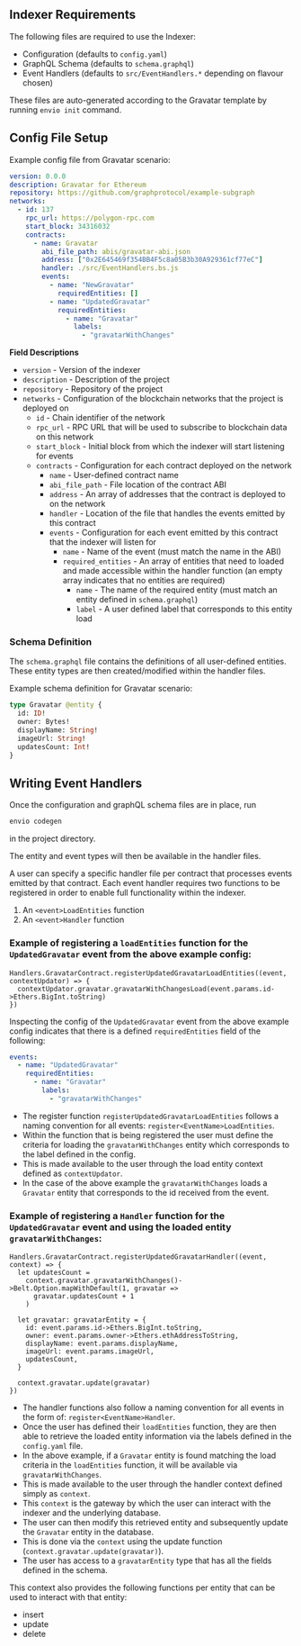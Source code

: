 ## Indexer Requirements

The following files are required to use the Indexer:

- Configuration (defaults to `config.yaml`)
- GraphQL Schema (defaults to `schema.graphql`)
- Event Handlers (defaults to `src/EventHandlers.*` depending on flavour chosen) 

These files are auto-generated according to the Gravatar template by running `envio init` command.

## Config File Setup

Example config file from Gravatar scenario:

```yaml
version: 0.0.0
description: Gravatar for Ethereum
repository: https://github.com/graphprotocol/example-subgraph
networks:
  - id: 137
    rpc_url: https://polygon-rpc.com
    start_block: 34316032
    contracts:
      - name: Gravatar
        abi_file_path: abis/gravatar-abi.json
        address: ["0x2E645469f354BB4F5c8a05B3b30A929361cf77eC"]
        handler: ./src/EventHandlers.bs.js
        events:
          - name: "NewGravatar"
            requiredEntities: []
          - name: "UpdatedGravatar"
            requiredEntities:
              - name: "Gravatar"
                labels:
                  - "gravatarWithChanges"
```

**Field Descriptions**

- `version` - Version of the indexer
- `description` - Description of the project
- `repository` - Repository of the project
- `networks` - Configuration of the blockchain networks that the project is deployed on
  - `id` - Chain identifier of the network
  - `rpc_url` - RPC URL that will be used to subscribe to blockchain data on this network
  - `start_block` - Initial block from which the indexer will start listening for events
  - `contracts` - Configuration for each contract deployed on the network
    - `name` - User-defined contract name
    - `abi_file_path` - File location of the contract ABI
    - `address` - An array of addresses that the contract is deployed to on the network
    - `handler` - Location of the file that handles the events emitted by this contract
    - `events` - Configuration for each event emitted by this contract that the indexer will listen for
      - `name` - Name of the event (must match the name in the ABI)
      - `required_entities` - An array of entities that need to loaded and made accessible within the handler function (an empty array indicates that no entities are required)
        - `name` - The name of the required entity (must match an entity defined in `schema.graphql`)
        - `label` - A user defined label that corresponds to this entity load

### Schema Definition

The `schema.graphql` file contains the definitions of all user-defined entities. These entity types are then created/modified within the handler files.

Example schema definition for Gravatar scenario:

```graphql
type Gravatar @entity {
  id: ID!
  owner: Bytes!
  displayName: String!
  imageUrl: String!
  updatesCount: Int!
}
```

## Writing Event Handlers

Once the configuration and graphQL schema files are in place, run
```bash
envio codegen
``` 
in the project directory.

The entity and event types will then be available in the handler files. 

A user can specify a specific handler file per contract that processes events emitted by that contract.
Each event handler requires two functions to be registered in order to enable full functionality within the indexer.
1. An `<event>LoadEntities` function
2. An `<event>Handler` function

### Example of registering a `loadEntities` function for the `UpdatedGravatar` event from the above example config:

```rescript
Handlers.GravatarContract.registerUpdatedGravatarLoadEntities((event, contextUpdator) => {
  contextUpdator.gravatar.gravatarWithChangesLoad(event.params.id->Ethers.BigInt.toString)
})
```

Inspecting the config of the `UpdatedGravatar` event from the above example config indicates that there is a defined `requiredEntities` field of the following:

```yaml
events:
  - name: "UpdatedGravatar"
    requiredEntities:
      - name: "Gravatar"
        labels:
          - "gravatarWithChanges"
```

- The register function `registerUpdatedGravatarLoadEntities` follows a naming convention for all events: `register<EventName>LoadEntities`. 
- Within the function that is being registered the user must define the criteria for loading the `gravatarWithChanges` entity which corresponds to the label defined in the config. 
- This is made available to the user through the load entity context defined as `contextUpdator`.
- In the case of the above example the `gravatarWithChanges` loads a `Gravatar` entity that corresponds to the id received from the event.

### Example of registering a `Handler` function for the `UpdatedGravatar` event and using the loaded entity `gravatarWithChanges`:

```rescript
Handlers.GravatarContract.registerUpdatedGravatarHandler((event, context) => {
  let updatesCount =
    context.gravatar.gravatarWithChanges()->Belt.Option.mapWithDefault(1, gravatar =>
      gravatar.updatesCount + 1
    )

  let gravatar: gravatarEntity = {
    id: event.params.id->Ethers.BigInt.toString,
    owner: event.params.owner->Ethers.ethAddressToString,
    displayName: event.params.displayName,
    imageUrl: event.params.imageUrl,
    updatesCount,
  }

  context.gravatar.update(gravatar)
})
```

- The handler functions also follow a naming convention for all events in the form of: `register<EventName>Handler`.
- Once the user has defined their `loadEntities` function, they are then able to retrieve the loaded entity information via the labels defined in the `config.yaml` file. 
- In the above example, if a `Gravatar` entity is found matching the load criteria in the `loadEntities` function, it will be available via `gravatarWithChanges`. 
- This is made available to the user through the handler context defined simply as `context`. 
- This `context` is the gateway by which the user can interact with the indexer and the underlying database.
- The user can then modify this retrieved entity and subsequently update the `Gravatar` entity in the database. 
- This is done via the `context` using the update function (`context.gravatar.update(gravatar)`).
- The user has access to a `gravatarEntity` type that has all the fields defined in the schema.

This context also provides the following functions per entity that can be used to interact with that entity:

- insert
- update
- delete
